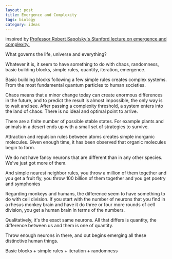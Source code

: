 ```yaml
---
layout: post
title: Emergence and Complexity 
tags: biology
category: ideas  
---
```


inspired by [Professor Robert Sapolsky's Stanford lecture on emergence and complexity.](https://youtu.be/o_ZuWbX-CyE)

What governs the life, universe and everything? 

Whatever it is, it seem to have something to do with chaos, randomness, basic building blocks, simple rules, quantity, iteration, emergence. 

Basic building blocks following a few simple rules creates complex systems. From the most fundamental quantum particles to human societies. 

Chaos means that a minor change today can create enormous differences in the future, and to predict the result is almost impossible, the only way is to wait and see.  After passing a complexity threshold, a system enters into the land of chaos. There is no ideal and optimal point to arrive. 

There are a finite number of possible stable states. For example plants and animals in a desert ends up with a small set of strategies to survive.  

Attraction and repulsion rules between atoms creates simple inorganic molecules. Given enough time, it has been observed that organic molecules begin to form. 

We do not have fancy neurons that are different than in any other species. We've just got more of them.

And simple nearest neighbor rules, you throw a million of them together and you get a fruit fly, you throw 100 billion of them together and you get poetry and symphonies

Regarding monkeys and humans, the difference seem to have something to do with cell division.  If you start with the number of neurons that you find in a rhesus monkey brain and have it do three or four more rounds of cell division, you get a human brain in terms of the numbers.

Qualitatively, it's the exact same neurons. All that differs is quantity, the difference between us and them is one of quantity.

Throw enough neurons in there, and out begins emerging all these distinctive human things.

Basic blocks + simple rules + iteration + randomness 


